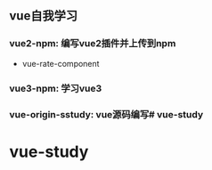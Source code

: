 ## vue自我学习

### vue2-npm: 编写vue2插件并上传到npm
  - vue-rate-component

### vue3-npm: 学习vue3

### vue-origin-sstudy: vue源码编写# vue-study
# vue-study
